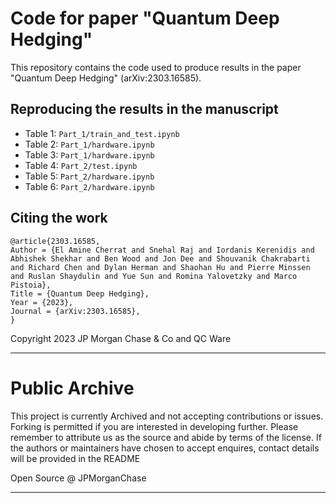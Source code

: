 # Code for paper "Quantum Deep Hedging"

This repository contains the code used to produce results in the paper "Quantum Deep Hedging" (arXiv:2303.16585).

## Reproducing the results in the manuscript

- Table 1:  `Part_1/train_and_test.ipynb`
- Table 2: `Part_1/hardware.ipynb`
- Table 3: `Part_1/hardware.ipynb`
- Table 4: `Part_2/test.ipynb`
- Table 5:  `Part_2/hardware.ipynb`
- Table 6: `Part_2/hardware.ipynb`

## Citing the work
```
@article{2303.16585,
Author = {El Amine Cherrat and Snehal Raj and Iordanis Kerenidis and Abhishek Shekhar and Ben Wood and Jon Dee and Shouvanik Chakrabarti and Richard Chen and Dylan Herman and Shaohan Hu and Pierre Minssen and Ruslan Shaydulin and Yue Sun and Romina Yalovetzky and Marco Pistoia},
Title = {Quantum Deep Hedging},
Year = {2023},
Journal = {arXiv:2303.16585},
}
```
Copyright 2023 JP Morgan Chase & Co and QC Ware

----
# Public Archive

This project is currently Archived and not accepting contributions or issues. 
Forking is permitted if you are interested in developing further. Please remember to attribute us as the source and abide by terms of the license.
If the authors or maintainers have chosen to accept enquires, contact details will be provided in the README

Open Source @ JPMorganChase

----

